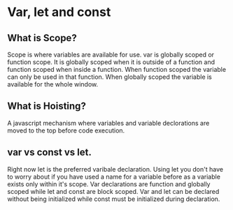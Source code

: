   # Var, let and const

## What is Scope?
 Scope is where variables are available for use. var is globally scoped or function scope. It is globally scoped when it is outside of a function and function scoped when inside a function. When function scoped the variable can only be used in that function. When globally scoped the variable is available for the whole window. 


 ## What is Hoisting?
 A javascript mechanism where variables and variable declorations are moved to the top before code execution. 

 ## var vs const vs let.
 Right now let is the preferred varibale declaration. Using let you don't have to worry about if you have used a name for a variable before as a variable exists only within it's scope. 
 Var declarations are function and globally scoped while let and const are block scoped. Var and let can be declared without being initialized while const must be initialized during declaration. 